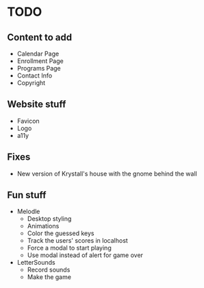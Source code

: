# TODO
## Content to add
* Calendar Page
* Enrollment Page
* Programs Page
* Contact Info
* Copyright

## Website stuff
* Favicon
* Logo
* a11y

## Fixes
* New version of Krystall's house with the gnome behind the wall

## Fun stuff
* Melodle
    * Desktop styling
    * Animations 
    * Color the guessed keys
    * Track the users' scores in localhost
    * Force a modal to start playing
    * Use modal instead of alert for game over
* LetterSounds
    * Record sounds
    * Make the game